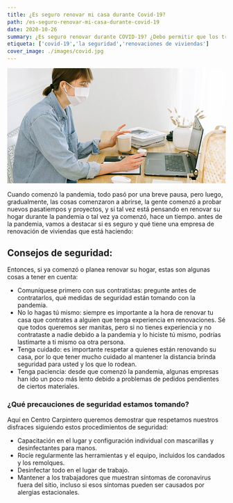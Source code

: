 ```yaml
---
title: ¿Es seguro renovar mi casa durante Covid-19?
path: /es-seguro-renovar-mi-casa-durante-covid-19
date: 2020-10-26
summary: ¿Es seguro renovar durante COVID-19? ¿Debo permitir que los trabajadores entren a mi casa?
etiqueta: ['covid-19','la seguridad','renovaciones de viviendas']
cover_image: ./images/covid.jpg
---
```


![background](./images/covid.jpg)

Cuando comenzó la pandemia, todo pasó por una breve pausa, pero luego, gradualmente, las cosas comenzaron a abrirse, la gente comenzó a probar nuevos pasatiempos y proyectos, y si tal vez está pensando en renovar su hogar durante la pandemia o tal vez ya comenzó, hace un tiempo. antes de la pandemia, vamos a destacar si es seguro y qué tiene una empresa de renovación de viviendas que está haciendo:

## Consejos de seguridad:

Entonces, si ya comenzó o planea renovar su hogar, estas son algunas cosas a tener en cuenta:

* Comuníquese primero con sus contratistas: pregunte antes de contratarlos, qué medidas de seguridad están tomando con la pandemia.
* No lo hagas tú mismo: siempre es importante a la hora de renovar tu casa que contrates a alguien que tenga experiencia en renovaciones. Sé que todos queremos ser manitas, pero si no tienes experiencia y no contrataste a nadie debido a la pandemia y lo hiciste tú mismo, podrías lastimarte a ti mismo oa otra persona.
* Tenga cuidado: es importante respetar a quienes están renovando su casa, por lo que tener mucho cuidado al mantener la distancia brinda seguridad para usted y los que lo rodean.
* Tenga paciencia: desde que comenzó la pandemia, algunas empresas han ido un poco más lento debido a problemas de pedidos pendientes de ciertos materiales.

### ¿Qué precauciones de seguridad estamos tomando?

Aquí en Centro Carpintero queremos demostrar que respetamos nuestros disfraces siguiendo estos procedimientos de seguridad:

* Capacitación en el lugar y configuración individual con mascarillas y desinfectantes para manos.
* Rocíe regularmente las herramientas y el equipo, incluidos los candados y los remolques.
* Desinfectar todo en el lugar de trabajo.
* Mantener a los trabajadores que muestran síntomas de coronavirus fuera del sitio, incluso si esos síntomas pueden ser causados ​​por alergias estacionales.























